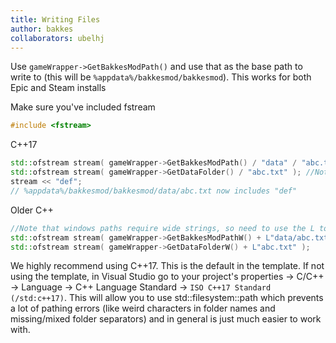 ```yaml
---
title: Writing Files
author: bakkes
collaborators: ubelhj
---
```


Use `gameWrapper->GetBakkesModPath()` and use that as the base path to write to (this will be `%appdata%/bakkesmod/bakkesmod`). This works for both Epic and Steam installs 

Make sure you've included fstream
```cpp
#include <fstream>
```

C++17
```cpp
std::ofstream stream( gameWrapper->GetBakkesModPath() / "data" / "abc.txt" );
std::ofstream stream( gameWrapper->GetDataFolder() / "abc.txt" ); //Note the removal of "data"
stream << "def";
// %appdata%/bakkesmod/bakkesmod/data/abc.txt now includes "def"
```
Older C++
```cpp
//Note that windows paths require wide strings, so need to use the L to indicate a wide string
std::ofstream stream( gameWrapper->GetBakkesModPathW() + L"data/abc.txt" );
std::ofstream stream( gameWrapper->GetDataFolderW() + L"abc.txt" );
```

We highly recommend using C++17. This is the default in the template. If not using the template, in Visual Studio go to your project's properties -> C/C++ -> Language -> C++ Language Standard -> `ISO C++17 Standard (/std:c++17)`.
This will allow you to use std::filesystem::path which prevents a lot of pathing errors (like weird characters in folder names and missing/mixed folder separators) and in general is just much easier to work with.
